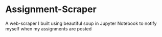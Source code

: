 # Assignment-Scraper
A web-scraper I built using beautiful soup in Jupyter Notebook to notify myself when my assignments are posted
